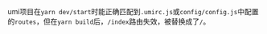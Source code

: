 umi项目在`yarn dev/start`时能正确匹配到`.umirc.js`或`config/config.js`中配置的`routes`，但在`yarn build`后，`/index`路由失效，被替换成了`/`。
